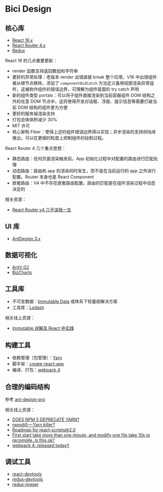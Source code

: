 Bici Design
===

## 核心库

* [React 16.x](https://github.com/facebook/react)
* [React Router 4.x](https://github.com/ReactTraining/react-router)
* [Redux](https://github.com/reactjs/redux)

React 16 的几点重要更新：

* render 函数支持返回数组和字符串
* 更好的异常处理：老版本 render 出错直接 break 整个应用，V16 中出错组件被从根节点移除，添加了 `componentDidCatch` 方法定义备用视图渲染异常组件，这被称作组件的错误边界，可理解为组件层面的 try catch 声明
* 新的组件类型 portals：可以将子组件直接渲染到当前容器组件 DOM 结构之外的任意 DOM 节点中，这将使得开发对话框、浮层、提示信息等需要打破当前 DOM 结构的组件更为方便
* 更好的服务端渲染支持
* 打包总体体积减少 30%
* MIT 许可
* 核心架构 Fiber：使得上述的组件错误边界得以实现；异步渲染的支持将陆续推出，可以在更细的粒度上控制组件的绘制过程。

React Router 4 几个重点思想：

* 静态路由：任何页面渲染触发前，App 初始化过程中对配置的路由进行匹配处理
* 动态路由：路由和 app 的渲染同时发生，而不是在当前运行的 app 之外进行配置。Router 本身也是 React Component
* 嵌套路由：V4 中不存在嵌套路由配置，路由的匹配是在组件渲染过程中动态决定的

相关资源：

* [React Router v4 几乎误我一生](https://zhuanlan.zhihu.com/p/27433116)

## UI 库

* [AntDesign 3.x](https://github.com/ant-design/ant-design)

## 数据可视化

* [AntV G2](https://github.com/antvis/g2)
* [BizCharts](https://github.com/alibaba/BizCharts)

## 工具库

* 不可变数据：[Immutable Data](https://github.com/facebook/immutable-js) 或体系下轻量级解决方案
* 工具库：[Lodash](https://github.com/lodash/lodash)

相关线上资源：

* [Immutable 详解及 React 中实践](https://github.com/camsong/blog/issues/3)

## 构建工具

* 依赖管理（包管理）：[Yarn](https://github.com/yarnpkg/yarn/)
* 脚手架：[create-react-app](https://github.com/facebook/create-react-app)
* 编译、打包：[webpack 4](https://github.com/webpack/webpack)

## 合理的编码结构

参考 [ant-design-pro](https://github.com/ant-design/ant-design-pro)

相关线上资源：

* [DOES NPM 5 DEPRECATE YARN?](http://blog.scottlogic.com/2017/06/06/does-npm5-deprecate-yarn.html)
* [npm@5 — Yarn killer?](https://medium.com/netscape/npm-5-yarn-killer-ba69737b24d0)
* [Roadmap for react-scripts@2.0](https://github.com/facebook/create-react-app/issues/3815)
* [First start take more than one minute, and modify one file take 10s to recompile. Is this ok?](https://github.com/facebook/create-react-app/issues/3749)
* [webpack 4: released today!!](https://medium.com/webpack/webpack-4-released-today-6cdb994702d4)

## 调试工具

* [react-devtools](https://github.com/facebook/react-devtools)
* [redux-devtools](https://github.com/gaearon/redux-devtools)
* [redux-logger](https://github.com/evgenyrodionov/redux-logger)
